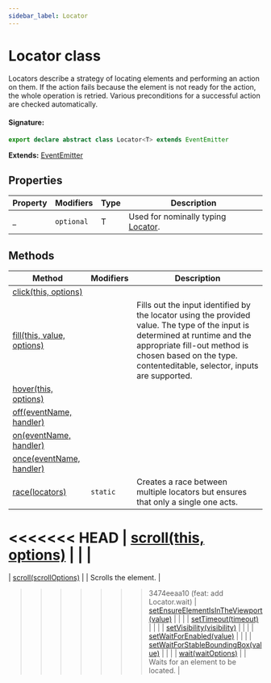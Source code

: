 ```yaml
---
sidebar_label: Locator
---
```


# Locator class

Locators describe a strategy of locating elements and performing an action on them. If the action fails because the element is not ready for the action, the whole operation is retried. Various preconditions for a successful action are checked automatically.

#### Signature:

```typescript
export declare abstract class Locator<T> extends EventEmitter
```

**Extends:** [EventEmitter](./puppeteer.eventemitter.md)

## Properties

| Property | Modifiers             | Type | Description                                                  |
| -------- | --------------------- | ---- | ------------------------------------------------------------ |
| \_       | <code>optional</code> | T    | Used for nominally typing [Locator](./puppeteer.locator.md). |

## Methods

| Method                                                                                           | Modifiers           | Description                                                                                                                                                                                                                              |
| ------------------------------------------------------------------------------------------------ | ------------------- | ---------------------------------------------------------------------------------------------------------------------------------------------------------------------------------------------------------------------------------------- |
| [click(this, options)](./puppeteer.locator.click.md)                                             |                     |                                                                                                                                                                                                                                          |
| [fill(this, value, options)](./puppeteer.locator.fill.md)                                        |                     | Fills out the input identified by the locator using the provided value. The type of the input is determined at runtime and the appropriate fill-out method is chosen based on the type. contenteditable, selector, inputs are supported. |
| [hover(this, options)](./puppeteer.locator.hover.md)                                             |                     |                                                                                                                                                                                                                                          |
| [off(eventName, handler)](./puppeteer.locator.off.md)                                            |                     |                                                                                                                                                                                                                                          |
| [on(eventName, handler)](./puppeteer.locator.on.md)                                              |                     |                                                                                                                                                                                                                                          |
| [once(eventName, handler)](./puppeteer.locator.once.md)                                          |                     |                                                                                                                                                                                                                                          |
| [race(locators)](./puppeteer.locator.race.md)                                                    | <code>static</code> | Creates a race between multiple locators but ensures that only a single one acts.                                                                                                                                                        |
<<<<<<< HEAD
| [scroll(this, options)](./puppeteer.locator.scroll.md)                                           |                     |                                                                                                                                                                                                                                          |
=======
| [scroll(scrollOptions)](./puppeteer.locator.scroll.md)                                           |                     | Scrolls the element.                                                                                                                                                                                                                     |
>>>>>>> 3474eeaa10 (feat: add Locator.wait)
| [setEnsureElementIsInTheViewport(value)](./puppeteer.locator.setensureelementisintheviewport.md) |                     |                                                                                                                                                                                                                                          |
| [setTimeout(timeout)](./puppeteer.locator.settimeout.md)                                         |                     |                                                                                                                                                                                                                                          |
| [setVisibility(visibility)](./puppeteer.locator.setvisibility.md)                                |                     |                                                                                                                                                                                                                                          |
| [setWaitForEnabled(value)](./puppeteer.locator.setwaitforenabled.md)                             |                     |                                                                                                                                                                                                                                          |
| [setWaitForStableBoundingBox(value)](./puppeteer.locator.setwaitforstableboundingbox.md)         |                     |                                                                                                                                                                                                                                          |
| [wait(waitOptions)](./puppeteer.locator.wait.md)                                                 |                     | Waits for an element to be located.                                                                                                                                                                                                      |
